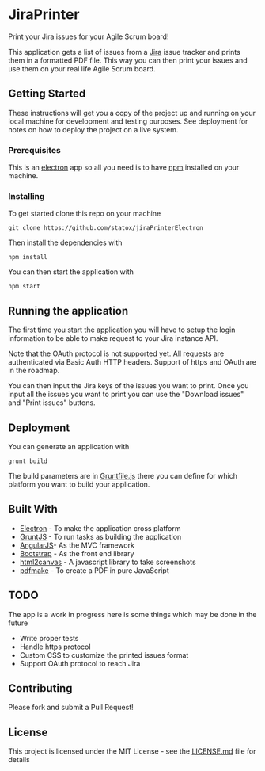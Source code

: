 # JiraPrinter

Print your Jira issues for your Agile Scrum board!

This application gets a list of issues from a
[Jira](https://www.atlassian.com/software/jira) issue tracker and prints them in
a formatted PDF file. This way you can then print your issues and use them on
your real life Agile Scrum board.

## Getting Started

These instructions will get you a copy of the project up and running on your
local machine for development and testing purposes. See deployment for notes on
how to deploy the project on a live system.

### Prerequisites

This is an [electron](https://electronjs.org/) app so all you need is to have
[npm](https://www.npmjs.com/) installed on your machine.

### Installing

To get started clone this repo on your machine

    git clone https://github.com/statox/jiraPrinterElectron

Then install the dependencies with

    npm install

You can then start the application with

    npm start

## Running the application

The first time you start the application you will have to setup the login
information to be able to make request to your Jira instance API.

Note that the OAuth protocol is not supported yet. All requests are authenticated
via Basic Auth HTTP headers. Support of https and OAuth are in the roadmap.

You can then input the Jira keys of the issues you want to print. Once you input
all the issues you want to print you can use the "Download issues" and "Print
issues" buttons.

## Deployment

You can generate an application with

    grunt build

The build parameters are in [Gruntfile.js](Gruntfile.js) there you can define for which
platform you want to build your application.

## Built With

* [Electron](https://electronjs.org/) - To make the application cross platform
* [GruntJS](https://gruntjs.com/) - To run tasks as building the application
* [AngularJS](https://angularjs.org/)- As the MVC framework
* [Bootstrap](https://getbootstrap.com/) - As the front end library
* [html2canvas](https://html2canvas.hertzen.com/) - A javascript library to take
  screenshots
* [pdfmake](http://pdfmake.org/#/) - To create a PDF in pure JavaScript

## TODO

The app is a work in progress here is some things which may be done in the
future

* Write proper tests
* Handle https protocol
* Custom CSS to customize the printed issues format
* Support OAuth protocol to reach Jira

## Contributing

Please fork and submit a Pull Request!

## License

This project is licensed under the MIT License - see the [LICENSE.md](LICENSE.md) file for details
